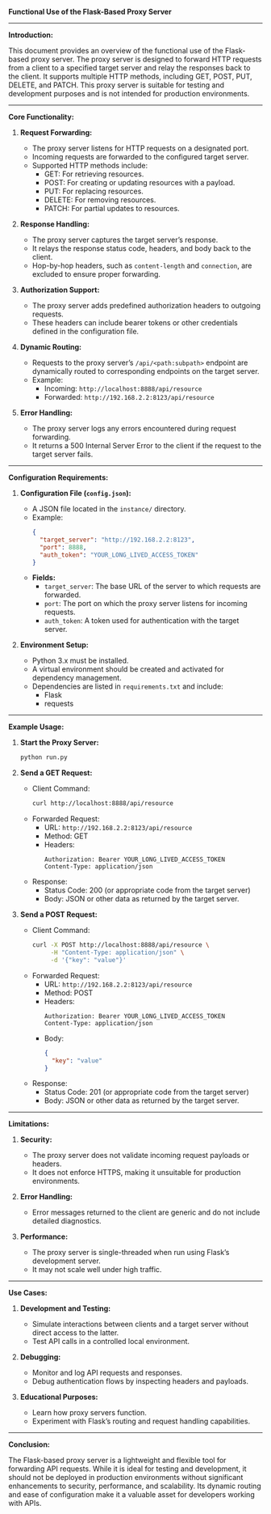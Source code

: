 **Functional Use of the Flask-Based Proxy Server**

---

**Introduction:**

This document provides an overview of the functional use of the Flask-based proxy server. The proxy server is designed to forward HTTP requests from a client to a specified target server and relay the responses back to the client. It supports multiple HTTP methods, including GET, POST, PUT, DELETE, and PATCH. This proxy server is suitable for testing and development purposes and is not intended for production environments.

---

**Core Functionality:**

1. **Request Forwarding:**
   - The proxy server listens for HTTP requests on a designated port.
   - Incoming requests are forwarded to the configured target server.
   - Supported HTTP methods include:
     - GET: For retrieving resources.
     - POST: For creating or updating resources with a payload.
     - PUT: For replacing resources.
     - DELETE: For removing resources.
     - PATCH: For partial updates to resources.

2. **Response Handling:**
   - The proxy server captures the target server’s response.
   - It relays the response status code, headers, and body back to the client.
   - Hop-by-hop headers, such as `content-length` and `connection`, are excluded to ensure proper forwarding.

3. **Authorization Support:**
   - The proxy server adds predefined authorization headers to outgoing requests.
   - These headers can include bearer tokens or other credentials defined in the configuration file.

4. **Dynamic Routing:**
   - Requests to the proxy server’s `/api/<path:subpath>` endpoint are dynamically routed to corresponding endpoints on the target server.
   - Example:
     - Incoming: `http://localhost:8888/api/resource`
     - Forwarded: `http://192.168.2.2:8123/api/resource`

5. **Error Handling:**
   - The proxy server logs any errors encountered during request forwarding.
   - It returns a 500 Internal Server Error to the client if the request to the target server fails.

---

**Configuration Requirements:**

1. **Configuration File (`config.json`):**
   - A JSON file located in the `instance/` directory.
   - Example:
     ```json
     {
       "target_server": "http://192.168.2.2:8123",
       "port": 8888,
       "auth_token": "YOUR_LONG_LIVED_ACCESS_TOKEN"
     }
     ```
   - **Fields:**
     - `target_server`: The base URL of the server to which requests are forwarded.
     - `port`: The port on which the proxy server listens for incoming requests.
     - `auth_token`: A token used for authentication with the target server.

2. **Environment Setup:**
   - Python 3.x must be installed.
   - A virtual environment should be created and activated for dependency management.
   - Dependencies are listed in `requirements.txt` and include:
     - Flask
     - requests

---

**Example Usage:**

1. **Start the Proxy Server:**
   ```bash
   python run.py
   ```

2. **Send a GET Request:**
   - Client Command:
     ```bash
     curl http://localhost:8888/api/resource
     ```
   - Forwarded Request:
     - URL: `http://192.168.2.2:8123/api/resource`
     - Method: GET
     - Headers:
       ```
       Authorization: Bearer YOUR_LONG_LIVED_ACCESS_TOKEN
       Content-Type: application/json
       ```
   - Response:
     - Status Code: 200 (or appropriate code from the target server)
     - Body: JSON or other data as returned by the target server.

3. **Send a POST Request:**
   - Client Command:
     ```bash
     curl -X POST http://localhost:8888/api/resource \
          -H "Content-Type: application/json" \
          -d '{"key": "value"}'
     ```
   - Forwarded Request:
     - URL: `http://192.168.2.2:8123/api/resource`
     - Method: POST
     - Headers:
       ```
       Authorization: Bearer YOUR_LONG_LIVED_ACCESS_TOKEN
       Content-Type: application/json
       ```
     - Body:
       ```json
       {
         "key": "value"
       }
       ```
   - Response:
     - Status Code: 201 (or appropriate code from the target server)
     - Body: JSON or other data as returned by the target server.

---

**Limitations:**

1. **Security:**
   - The proxy server does not validate incoming request payloads or headers.
   - It does not enforce HTTPS, making it unsuitable for production environments.

2. **Error Handling:**
   - Error messages returned to the client are generic and do not include detailed diagnostics.

3. **Performance:**
   - The proxy server is single-threaded when run using Flask’s development server.
   - It may not scale well under high traffic.

---

**Use Cases:**

1. **Development and Testing:**
   - Simulate interactions between clients and a target server without direct access to the latter.
   - Test API calls in a controlled local environment.

2. **Debugging:**
   - Monitor and log API requests and responses.
   - Debug authentication flows by inspecting headers and payloads.

3. **Educational Purposes:**
   - Learn how proxy servers function.
   - Experiment with Flask’s routing and request handling capabilities.

---

**Conclusion:**

The Flask-based proxy server is a lightweight and flexible tool for forwarding API requests. While it is ideal for testing and development, it should not be deployed in production environments without significant enhancements to security, performance, and scalability. Its dynamic routing and ease of configuration make it a valuable asset for developers working with APIs.

